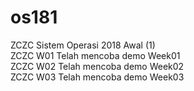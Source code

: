 # os181
ZCZC Sistem Operasi 2018 Awal (1) </br>
ZCZC W01 Telah mencoba demo Week01 </br>
ZCZC W02 Telah mencoba demo Week02 </br>
ZCZC W03 Telah mencoba demo Week03
